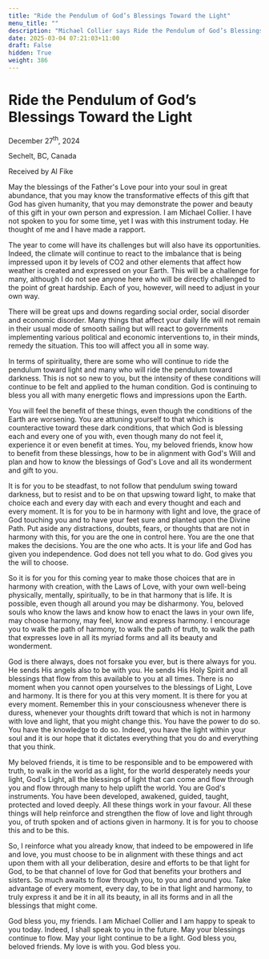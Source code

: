 ```yaml
---
title: "Ride the Pendulum of God’s Blessings Toward the Light"
menu_title: ""
description: "Michael Collier says Ride the Pendulum of God’s Blessings Toward the Light"
date: 2025-03-04 07:21:03+11:00
draft: False
hidden: True
weight: 386
---
```

# Ride the Pendulum of God’s Blessings Toward the Light 

December 27<sup>th</sup>, 2024

Sechelt, BC, Canada

Received by Al Fike 

May the blessings of the Father's Love pour into your soul in great abundance, that you may know the transformative effects of this gift that God has given humanity, that you may demonstrate the power and beauty of this gift in your own person and expression. I am Michael Collier. I have not spoken to you for some time, yet I was with this instrument today. He thought of me and I have made a rapport.

The year to come will have its challenges but will also have its opportunities. Indeed, the climate will continue to react to the imbalance that is being impressed upon it by levels of CO2 and other elements that affect how weather is created and expressed on your Earth. This will be a challenge for many, although I do not see anyone here who will be directly challenged to the point of great hardship. Each of you, however, will need to adjust in your own way.

There will be great ups and downs regarding social order, social disorder and economic disorder. Many things that affect your daily life will not remain in their usual mode of smooth sailing but will react to governments implementing various political and economic interventions to, in their minds, remedy the situation. This too will affect you all in some way.

In terms of spirituality, there are some who will continue to ride the pendulum toward light and many who will ride the pendulum toward darkness. This is not so new to you, but the intensity of these conditions will continue to be felt and applied to the human condition. God is continuing to bless you all with many energetic flows and impressions upon the Earth.

You will feel the benefit of these things, even though the conditions of the Earth are worsening. You are attuning yourself to that which is counteractive toward these dark conditions, that which God is blessing each and every one of you with, even though many do not feel it, experience it or even benefit at times. You, my beloved friends, know how to benefit from these blessings, how to be in alignment with God's Will and plan and how to know the blessings of God's Love and all its wonderment and gift to you.

It is for you to be steadfast, to not follow that pendulum swing toward darkness, but to resist and to be on that upswing toward light, to make that choice each and every day with each and every thought and each and every moment. It is for you to be in harmony with light and love, the grace of God touching you and to have your feet sure and planted upon the Divine Path. Put aside any distractions, doubts, fears, or thoughts that are not in harmony with this, for you are the one in control here. You are the one that makes the decisions. You are the one who acts. It is your life and God has given you independence. God does not tell you what to do. God gives you the will to choose. 

So it is for you for this coming year to make those choices that are in harmony with creation, with the Laws of Love, with your own well-being physically, mentally, spiritually, to be in that harmony that is life. It is possible, even though all around you may be disharmony. You, beloved souls who know the laws and know how to enact the laws in your own life, may choose harmony, may feel, know and express harmony. I encourage you to walk the path of harmony, to walk the path of truth, to walk the path that expresses love in all its myriad forms and all its beauty and wonderment. 

God is there always, does not forsake you ever, but is there always for you. He sends His angels also to be with you. He sends His Holy Spirit and all blessings that flow from this available to you at all times. There is no moment when you cannot open yourselves to the blessings of Light, Love and harmony. It is there for you at this very moment. It is there for you at every moment. Remember this in your consciousness whenever there is duress, whenever your thoughts drift toward that which is not in harmony with love and light, that you might change this. You have the power to do so. You have the knowledge to do so. Indeed, you have the light within your soul and it is our hope that it dictates everything that you do and everything that you think. 

My beloved friends, it is time to be responsible and to be empowered with truth, to walk in the world as a light, for the world desperately needs your light, God's Light, all the blessings of light that can come and flow through you and flow through many to help uplift the world. You are God's instruments. You have been developed, awakened, guided, taught, protected and loved deeply. All these things work in your favour. All these things will help reinforce and strengthen the flow of love and light through you, of truth spoken and of actions given in harmony. It is for you to choose this and to be this.

So, I reinforce what you already know, that indeed to be empowered in life and love, you must choose to be in alignment with these things and act upon them with all your deliberation, desire and efforts to be that light for God, to be that channel of love for God that benefits your brothers and sisters. So much awaits to flow through you, to you and around you. Take advantage of every moment, every day, to be in that light and harmony, to truly express it and be it in all its beauty, in all its forms and in all the blessings that might come.

God bless you, my friends. I am Michael Collier and I am happy to speak to you today. Indeed, I shall speak to you in the future. May your blessings continue to flow. May your light continue to be a light. God bless you, beloved friends. My love is with you. God bless you.